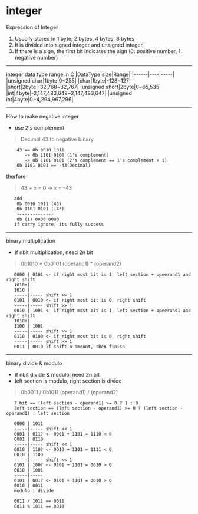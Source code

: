 # integer
Expression of Integer
1. Usually stored in 1 byte, 2 bytes, 4 bytes, 8 bytes
2. It is divided into signed integer and unsigned integer. 
3. If there is a sign, the first bit indicates the sign (0: positive number, 1: negative number)
***
integer data type range in C
|DataType|size|Range| 
|------|----|-----|
|unsigned char|1byte|0~255| 
|char|1byte|-128~127|
|short|2byte|-32,768~32,767|
|unsigned short|2byte|0~65,535|
|int|4byte|-2,147,483,648~2,147,483,647|
|unsigned int|4byte|0~4,294,967,296|
***
How to make negative integer
- use 2's complement
>Decimal 43 to negative binary

```
    43 == 0b 0010 1011
       -> 0b 1101 0100 (1's complement)
       -> 0b 1101 0101 (2's complement == 1's complement + 1)
    0b 1101 0101 == -43(Decimal)
```

therfore
> 43 + x = 0 ->  x = -43

```
   add
    0b 0010 1011 (43)
    0b 1101 0101 (-43)
    --------------
    0b (1) 0000 0000
   if carry ignore, its fully success 
```

***
binary multiplication
- if nbit multiplication, need 2n bit
> 0b1010 * 0b0101
   (operand1) * (operand2)
```
   0000 | 0101 <- if right most bit is 1, left section + opeerand1 and right shift
   1010+|
   1010 |
   -----|----- shift >> 1
   0101 | 0010 <- if right most bit is 0, right shift
   -----|----- shift >> 1
   0010 | 1001 <- if right most bit is 1, left section + opeerand1 and right shift
   1010+|
   1100 | 1001
   -----|----- shift >> 1
   0110 | 0100 <- if right most bit is 0, right shift
   -----|----- shift >> 1
   0011 | 0010 if shift n amount, then finish
```

***
binary divide & modulo
- if nbit divide & modulo, need 2n bit
- left section is modulo, right section is divide
> 0b0011 / 0b1011
   (operand1) / (operand2)
```
   ? bit == (left section - operand1) >= 0 ? 1 : 0
   left section == (left section - operand1) >= 0 ? (left section - operand1) : left section
   
   0000 | 1011
   -----|----- shift << 1
   0001 | 011? <- 0001 + 1101 = 1110 < 0
   0001 | 0110
   -----|----- shift << 1
   0010 | 110? <- 0010 + 1101 = 1111 < 0
   0010 | 1100
   -----|----- shift << 1
   0101 | 100? <- 0101 + 1101 = 0010 > 0
   0010 | 1001
   -----|-----
   0101 | 001? <- 0101 + 1101 = 0010 > 0
   0010 | 0011
   modulo | divide

   0011 / 1011 == 0011
   0011 % 1011 == 0010
```
